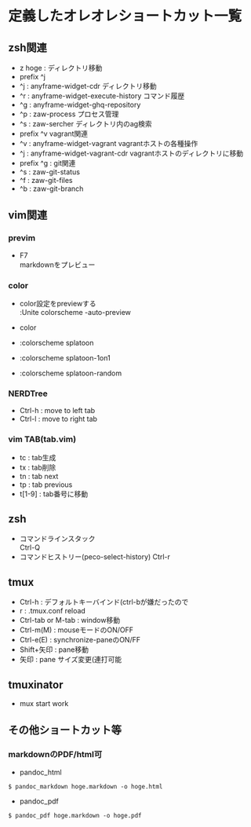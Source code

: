 # 定義したオレオレショートカット一覧

## zsh関連

* z hoge<TAB> : ディレクトリ移動
* prefix ^j
 * ^j : anyframe-widget-cdr ディレクトリ移動
 * ^r : anyframe-widget-execute-history コマンド履歴
 * ^g : anyframe-widget-ghq-repository
 * ^p : zaw-process プロセス管理
 * ^s : zaw-sercher ディレクトリ内のag検索
* prefix ^v vagrant関連
 * ^v : anyframe-widget-vagrant vagrantホストの各種操作
 * ^j : anyframe-widget-vagrant-cdr vagrantホストのディレクトリに移動
* prefix ^g : git関連
 * ^s : zaw-git-status
 * ^f : zaw-git-files
 * ^b : zaw-git-branch

## vim関連

### previm

* F7  
  markdownをプレビュー

### color

* color設定をpreviewする  
  :Unite colorscheme -auto-preview

* color
 * :colorscheme splatoon
 * :colorscheme splatoon-1on1
 * :colorscheme splatoon-random

### NERDTree

* Ctrl-h : move to left tab
* Ctrl-l : move to right tab

### vim TAB(tab.vim)

* tc : tab生成
* tx : tab削除
* tn : tab next
* tp : tab previous
* t[1-9] : tab番号に移動

## zsh

* コマンドラインスタック  
  Ctrl-Q
* コマンドヒストリー(peco-select-history)
  Ctrl-r

## tmux
  * Ctrl-h : デフォルトキーバインド(ctrl-bが嫌だったので
  * r : .tmux.conf reload
  * Ctrl-tab or M-tab : window移動
  * Ctrl-m(M) : mouseモードのON/OFF
  * Ctrl-e(E) : synchronize-paneのON/FF
  * Shift+矢印 : pane移動
  * 矢印 : pane サイズ変更(連打可能

## tmuxinator

  * mux start work

## その他ショートカット等

### markdownのPDF/html可

* pandoc_html
```
$ pandoc_markdown hoge.markdown -o hoge.html
```
* pandoc_pdf
```
$ pandoc_pdf hoge.markdown -o hoge.pdf
```


